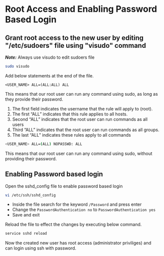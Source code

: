 # Root Access and Enabling Password Based Login

## Grant root access to the new user by editing "/etc/sudoers" file using "visudo" command

***Note:*** Always use visudo to edit sudoers file

```bash
sudo visudo
```

Add below statements at the end of the file.

```text
<USER_NAME> ALL=(ALL:ALL) ALL
```

This means that our root user can run any command using sudo, as long as they provide their password.

1. The first field indicates the username that the rule will apply to (root).
2. The first “ALL” indicates that this rule applies to all hosts.
3. Second “ALL” indicates that the root user can run commands as all users
4. Third “ALL” indicates that the root user can run commands as all groups.
5. The last “ALL” indicates these rules apply to all commands

```bash
<USER_NAME> ALL=(ALL) NOPASSWD: ALL
```

This means that our root user can run any command using sudo, without providing their password.

## Enabling Password based login

Open the sshd_config file to enable password based login

```bash
vi /etc/ssh/sshd_config
```

* Inside the file search for the keyword `/Password` and press enter
* Change the `PasswordAuthentication no` to `PasswordAuthentication yes`
* Save and exit

Reload the file to effect the changes by executing below command.

```bash
service sshd reload
```

Now the created new user has root access (administrator priviliges) and can login using ssh with password.